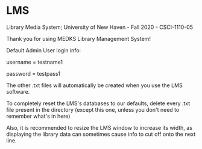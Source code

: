 # LMS
Library Media System; University of New Haven - Fall 2020 - CSCI-1110-05

Thank you for using MEDKS Library Management System!

Default Admin User login info:

username = testname1

password = testpass1

The other .txt files will automatically be created when you use the LMS software.

To completely reset the LMS's databases to our defaults, delete every .txt file present in the directory
(except this one, unless you don't need to remember what's in here)

Also, it is recommended to resize the LMS window to increase its width, as displaying the library data can sometimes cause info to cut off onto the next line.
